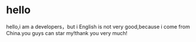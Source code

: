 # hello
hello,i am a developers，but i English is not very good,because i come from China.you guys can star my!thank you very much!
